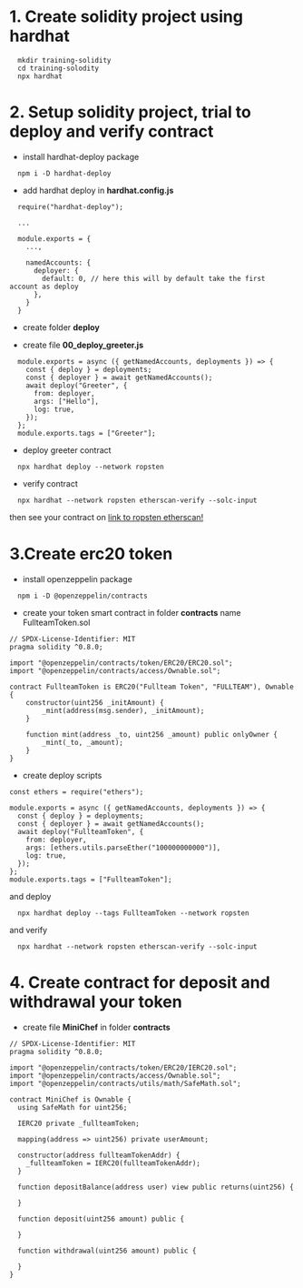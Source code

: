 # 1. Create solidity project using hardhat

```
  mkdir training-solidity
  cd training-solodity
  npx hardhat
```

# 2. Setup solidity project, trial to deploy and verify contract

- install hardhat-deploy package

```
  npm i -D hardhat-deploy
```

- add hardhat deploy in **hardhat.config.js**

```
  require("hardhat-deploy");

  ...

  module.exports = {
    ...,

    namedAccounts: {
      deployer: {
        default: 0, // here this will by default take the first account as deploy
      },
    }
  }

```

- create folder **deploy**

- create file **00_deploy_greeter.js**

```
  module.exports = async ({ getNamedAccounts, deployments }) => {
    const { deploy } = deployments;
    const { deployer } = await getNamedAccounts();
    await deploy("Greeter", {
      from: deployer,
      args: ["Hello"],
      log: true,
    });
  };
  module.exports.tags = ["Greeter"];

```

- deploy greeter contract

```
  npx hardhat deploy --network ropsten
```

- verify contract

```
  npx hardhat --network ropsten etherscan-verify --solc-input
```

then see your contract on [link to ropsten etherscan!](https://ropsten.etherscan.io/)

# 3.Create erc20 token

- install openzeppelin package

```
  npm i -D @openzeppelin/contracts
```

- create your token smart contract in folder **contracts** name FullteamToken.sol

```
// SPDX-License-Identifier: MIT
pragma solidity ^0.8.0;

import "@openzeppelin/contracts/token/ERC20/ERC20.sol";
import "@openzeppelin/contracts/access/Ownable.sol";

contract FullteamToken is ERC20("Fullteam Token", "FULLTEAM"), Ownable {
    constructor(uint256 _initAmount) {
        _mint(address(msg.sender), _initAmount);
    }

    function mint(address _to, uint256 _amount) public onlyOwner {
        _mint(_to, _amount);
    }
}
```

- create deploy scripts

```
const ethers = require("ethers");

module.exports = async ({ getNamedAccounts, deployments }) => {
  const { deploy } = deployments;
  const { deployer } = await getNamedAccounts();
  await deploy("FullteamToken", {
    from: deployer,
    args: [ethers.utils.parseEther("100000000000")],
    log: true,
  });
};
module.exports.tags = ["FullteamToken"];

```

and deploy

```
  npx hardhat deploy --tags FullteamToken --network ropsten
```

and verify

```
  npx hardhat --network ropsten etherscan-verify --solc-input
```

# 4. Create contract for deposit and withdrawal your token

- create file **MiniChef** in folder **contracts**

```
// SPDX-License-Identifier: MIT
pragma solidity ^0.8.0;

import "@openzeppelin/contracts/token/ERC20/IERC20.sol";
import "@openzeppelin/contracts/access/Ownable.sol";
import "@openzeppelin/contracts/utils/math/SafeMath.sol";

contract MiniChef is Ownable {
  using SafeMath for uint256;

  IERC20 private _fullteamToken;

  mapping(address => uint256) private userAmount;

  constructor(address fullteamTokenAddr) {
    _fullteamToken = IERC20(fullteamTokenAddr);
  }

  function depositBalance(address user) view public returns(uint256) {

  }

  function deposit(uint256 amount) public {

  }

  function withdrawal(uint256 amount) public {

  }
}
```

